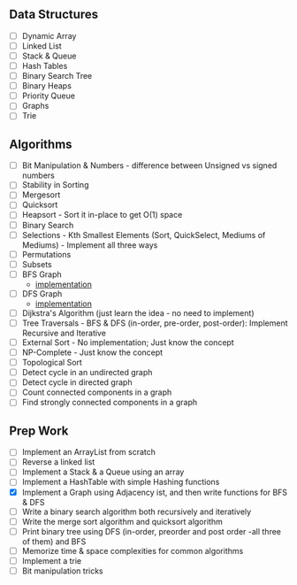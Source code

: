 ## Data Structures
- [ ] Dynamic Array
- [ ] Linked List
- [ ] Stack & Queue
- [ ] Hash Tables
- [ ] Binary Search Tree
- [ ] Binary Heaps
- [ ] Priority Queue
- [ ] Graphs
- [ ] Trie

## Algorithms

- [ ] Bit Manipulation & Numbers - difference between Unsigned vs signed numbers
- [ ] Stability in Sorting
- [ ] Mergesort
- [ ] Quicksort
- [ ] Heapsort - Sort it in-place to get O(1) space
- [ ] Binary Search
- [ ] Selections - Kth Smallest Elements (Sort, QuickSelect, Mediums of Mediums) - Implement all three ways
- [ ] Permutations
- [ ] Subsets
- [ ] BFS Graph
  - [implementation](https://github.com/SriSatyaKalyan/datastructures-algos-repo/blob/main/src/academy/learnprogramming/graphs/traversals/graphSearchBFS.java)
- [ ] DFS Graph
  - [implementation](https://github.com/SriSatyaKalyan/datastructures-algos-repo/blob/main/src/academy/learnprogramming/graphs/traversals/graphSearchDFS.java)
- [ ] Dijkstra's Algorithm (just learn the idea - no need to implement)
- [ ] Tree Traversals - BFS & DFS (in-order, pre-order, post-order): Implement Recursive and Iterative
- [ ] External Sort - No implementation; Just know the concept
- [ ] NP-Complete - Just know the concept
- [ ] Topological Sort
- [ ] Detect cycle in an undirected graph
- [ ] Detect cycle in directed graph
- [ ] Count connected components in a graph
- [ ] Find strongly connected components in a graph

## Prep Work

- [ ] Implement an ArrayList from scratch
- [ ] Reverse a linked list
- [ ] Implement a Stack & a Queue using an array
- [ ] Implement a HashTable with simple Hashing functions
- [X] Implement a Graph using Adjacency ist, and then write functions for BFS & DFS
- [ ] Write a binary search algorithm both recursively and iteratively
- [ ] Write the merge sort algorithm and quicksort algorithm
- [ ] Print binary tree using DFS (in-order, preorder and post order -all three of them) and BFS
- [ ] Memorize time & space complexities for common algorithms
- [ ] Implement a trie
- [ ] Bit manipulation tricks